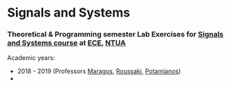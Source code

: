 # Signals and Systems


### Theoretical & Programming semester Lab Exercises for [Signals and Systems course](http://cvsp.cs.ntua.gr/courses/systems/index.shtm) at [ECE](https://www.ece.ntua.gr/en), [NTUA](https://www.ntua.gr/en)
Academic years:
- 2018 - 2019 (Professors [Maragos](https://www.ece.ntua.gr/en/staff/24), [Roussaki](https://www.ece.ntua.gr/en/staff/177), [Potamianos](https://www.ece.ntua.gr/en/staff/188))
- 